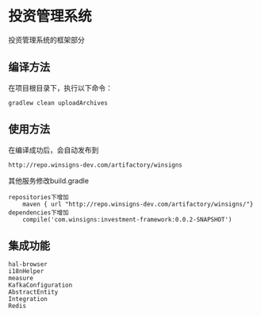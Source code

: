 # 投资管理系统

投资管理系统的框架部分

## 编译方法

在项目根目录下，执行以下命令：

```shell
gradlew clean uploadArchives
```

## 使用方法

在编译成功后，会自动发布到

```shell
http://repo.winsigns-dev.com/artifactory/winsigns
```
其他服务修改build.gradle
```shell
repositories下增加
    maven { url "http://repo.winsigns-dev.com/artifactory/winsigns/"}
dependencies下增加
    compile('com.winsigns:investment-framework:0.0.2-SNAPSHOT')
```

## 集成功能
```shell
hal-browser
i18nHelper
measure
KafkaConfiguration
AbstractEntity
Integration
Redis
```
